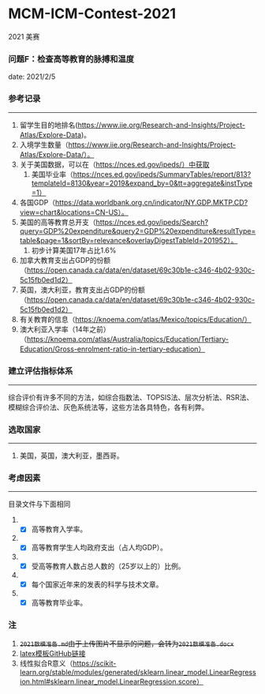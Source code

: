# MCM-ICM-Contest-2021
2021 美赛



### 问题F：检查高等教育的脉搏和温度

date: 2021/2/5



### 参考记录

***

1. 留学生目的地排名(https://www.iie.org/Research-and-Insights/Project-Atlas/Explore-Data)。
2. 入境学生数量（https://www.iie.org/Research-and-Insights/Project-Atlas/Explore-Data/）。
3. 关于美国数据，可以在（https://nces.ed.gov/ipeds/）中获取
   1. 美国毕业率（https://nces.ed.gov/ipeds/SummaryTables/report/813?templateId=8130&year=2019&expand_by=0&tt=aggregate&instType=1）
4. 各国GDP（https://data.worldbank.org.cn/indicator/NY.GDP.MKTP.CD?view=chart&locations=CN-US）。
5. 美国的高等教育总开支（https://nces.ed.gov/ipeds/Search?query=GDP%20expenditure&query2=GDP%20expenditure&resultType=table&page=1&sortBy=relevance&overlayDigestTableId=201952）。
   1. 初步计算美国17年占比1.6%
6. 加拿大教育支出占GDP的份额（https://open.canada.ca/data/en/dataset/69c30b1e-c346-4b02-930c-5c15fb0ed1d2）
7. 英国，澳大利亚，教育支出占GDP的份额（https://open.canada.ca/data/en/dataset/69c30b1e-c346-4b02-930c-5c15fb0ed1d2）
8. 有关教育的信息（https://knoema.com/atlas/Mexico/topics/Education/）
9. 澳大利亚入学率（14年之前）（https://knoema.com/atlas/Australia/topics/Education/Tertiary-Education/Gross-enrolment-ratio-in-tertiary-education）





### 建立评估指标体系

***

综合评价有许多不同的方法，如综合指数法、TOPSIS法、层次分析法、RSR法、模糊综合评价法、灰色系统法等，这些方法各具特色，各有利弊。  



### 选取国家

***

1. 美国，英国，澳大利亚，墨西哥。



### 考虑因素

***

目录文件与下面相同

1. - [x] 高等教育入学率。
2. - [x] 高等教育学生人均政府支出（占人均GDP）。
4. - [x] 受高等教育人数占总人数的（25岁以上的）比例。
4. - [x] 每个国家近年来的发表的科学与技术文章。
5. - [x] 高等教育毕业率。

### 注

1. ~~`2021数模准备.md`由于上传图片不显示的问题，会转为`2021数模准备.docx`~~
2. [latex模板GitHub链接](https://github.com/muyuuuu/A-customized-MCM-LaTeX-template-based-on-ctexart)
3. 线性拟合R意义（https://scikit-learn.org/stable/modules/generated/sklearn.linear_model.LinearRegression.html#sklearn.linear_model.LinearRegression.score）


